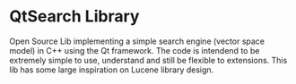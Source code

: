 QtSearch Library
===============

Open Source Lib implementing a simple search engine (vector space model) in C++ using the Qt framework. The code is intendend to be extremely simple to use, understand and still be flexible to extensions.
This lib has some large inspiration on Lucene library design.

